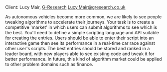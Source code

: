 Client: Lucy Mair, [G-Research](G-Research "wikilink")
<Lucy.Mair@gresearch.co.uk>

As autonomous vehicles become more common, we are likely to see people
tweaking algorithms to accelerate their journeys. Your task is to create
a competitive 'market' in which users can submit algorithms to see which
is the best. You'll need to define a simple scripting language and API
suitable for creating the entries. Users should be able to enter their
script into an interactive game then see its performance in a real-time
car race against other user's scripts. The best entries should be stored
and ranked in a leader board, with new players able to see existing code
and tweak it for better performance. In future, this kind of algorithm
market could be applied to other problem domains such as finance.